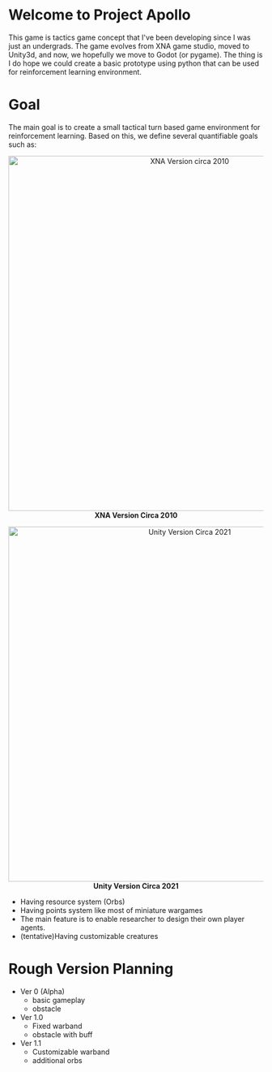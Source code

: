 # Welcome to Project Apollo

This game is tactics game concept that I've been developing since I was just an undergrads. The game evolves from XNA game studio, moved to Unity3d, and now, we hopefully we move to Godot (or pygame). The thing is I do hope we could create a basic prototype using python that can be used for reinforcement learning environment.

# Goal

The main goal is to create a small tactical turn based game environment for reinforcement learning. Based on this, we define several quantifiable goals such as:

<p align="center">
  <img src="https://user-images.githubusercontent.com/7641962/229853149-770f9091-f71a-46d1-83fb-f64313b9f205.jpg" alt="XNA Version circa 2010" width = 700/>
<br>
<b>XNA Version Circa 2010</b>
</p>

<p align="center">
  <img src="https://user-images.githubusercontent.com/7641962/229853186-1f89100d-08cf-41d1-8b09-d7cf920592eb.png" alt="Unity Version Circa 2021" width = 700/>
<br>
<b>Unity Version Circa 2021</b>
</p>


- Having resource system (Orbs)
- Having points system like most of miniature wargames
- The main feature is to enable researcher to design their own player agents.
- (tentative)Having customizable creatures 

# Rough Version Planning

- Ver 0 (Alpha)
    - basic gameplay
    - obstacle 
- Ver 1.0 
    - Fixed warband
    - obstacle with buff
- Ver 1.1 
    - Customizable warband
    - additional orbs

